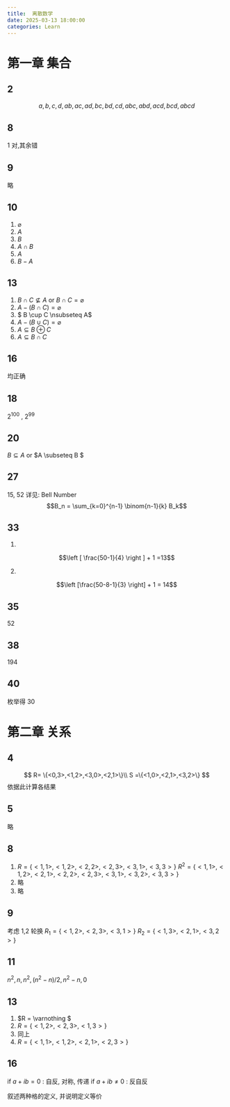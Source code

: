 ```yaml
---
title:  离散数学
date: 2025-03-13 18:00:00
categories: Learn
---
```


# 第一章 集合
## 2
$$a,b,c,d,ab,ac,ad,bc,bd,cd,abc,abd,acd,bcd,abcd$$

## 8
1 对,其余错

## 9
略

## 10
1. $\varnothing$
2. $A$
3. $B$
4. $A \cap B$
5. $A$
6. $B-A$

## 13
1. $B\cap C \nsubseteq A$ or $B \cap C = \varnothing$
2. $A - (B \cap C) = \varnothing$
3. $ B \cup C \nsubseteq A$
4. $A - (B \cup C) = \varnothing$
5. $A \subseteq B \oplus C$
6. $A \subseteq B \cap C$

## 16
均正确

## 18
$2^{100}$ , $2^{99}$

## 20
$B \subseteq A$ or $A \subseteq B $

## 27
15, 52
详见: Bell Number
$$B_n = \sum_{k=0}^{n-1} \binom{n-1}{k} B_k$$

## 33
1. 
$$\left [ \frac{50-1}{4} \right ] + 1 =13$$

2.
$$\left [\frac{50-8-1}{3} \right] + 1 = 14$$

## 35
52

## 38
194

## 40
枚举得 30

# 第二章 关系

## 4
$$
R= \{<0,3>,<1,2>,<3,0>,<2,1>\}\\
S =\{<1,0>,<2,1>,<3,2>\}
$$
依据此计算各结果

## 5
 略

## 8
1. 
   $R= \{<1,1>,<1,2>,<2,2>,<2,3>,<3,1>,<3,3>\}$
   $R^2= \{<1,1>,<1,2>,<2,1>,<2,2>,<2,3>,<3,1>,<3,2>,<3,3>\}$
2. 略
3. 略
   
## 9
 考虑 1,2 轮换
 $R_1 = \{<1,2>,<2,3>,<3,1>\}$
 $R_2 = \{<1,3>,<2,1>,<3,2>\}$

## 11
$n^2,n,n^2,(n^2-n)/2,n^2-n,0$

## 13

1. $R = \varnothing $
2. $R = \{<1,2>,<2,3>,<1,3>\}$
3.  同上
4.  $R = \{<1,1>,<1,2>,<2,1>,<2,3>\}$

## 16
if $a+ib=0$ : 自反, 对称, 传递
if $a+ib \neq 0$ : 反自反



叙述两种格的定义, 并说明定义等价
